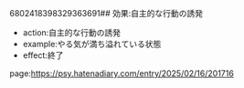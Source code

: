 

6802418398329363691## 効果:自主的な行動の誘発

- action:自主的な行動の誘発
- example:やる気が満ち溢れている状態
- effect:終了



page:https://psy.hatenadiary.com/entry/2025/02/16/201716
